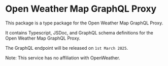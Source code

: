 # Open Weather Map GraphQL Proxy

This package is a type package for the Open Weather Map GraphQL Proxy.

It contains Typescript, JSDoc, and GraphQL schema definitions for the Open Weather Map GraphQL Proxy.

The GraphQL endpoint will be released on `1st March 2025`.

Note: This service has no affiliation with OpenWeather.
